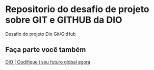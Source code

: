 # Repositorio do desafio de projeto sobre GIT e GITHUB da DIO
Desafio do projeto Dio Git/GitHub

## Faça parte você também
[DIO | Codifique i seu futuro global agora](https://web.dio.me/home)


